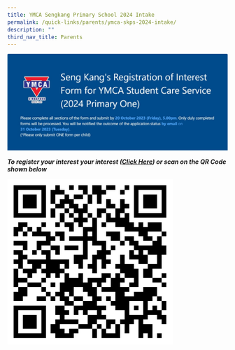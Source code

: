 ```yaml
---
title: YMCA Sengkang Primary School 2024 Intake
permalink: /quick-links/parents/ymca-skps-2024-intake/
description: ""
third_nav_title: Parents
---
```

![](/images/QuickLinksSubPage/Parents/skscc%20registration%20of%20interest%20(roi)%20form%20for%202024%20p1.jpg)

***To register your interest your interest ([Click Here](https://forms.office.com/r/ZXbPHZ7Uq4)) or scan on the QR Code shown below***

<a href="https://forms.office.com/r/ZXbPHZ7Uq4"><img src="/images/QuickLinksSubPage/Parents/ymca-skscc-roi-qr-code.png" style="width:75%;float:center"></a>
